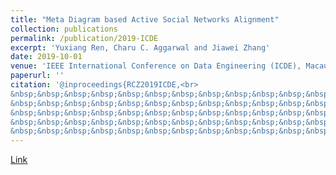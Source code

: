 ```yaml
---
title: "Meta Diagram based Active Social Networks Alignment"
collection: publications
permalink: /publication/2019-ICDE
excerpt: 'Yuxiang Ren, Charu C. Aggarwal and Jiawei Zhang'
date: 2019-10-01
venue: 'IEEE International Conference on Data Engineering (ICDE), Macau SAR, China, April 8-12'
paperurl: ''
citation: '@inproceedings{RCZ2019ICDE,<br>  
&nbsp;&nbsp;&nbsp;&nbsp;&nbsp;&nbsp;&nbsp;&nbsp;&nbsp;&nbsp;&nbsp;&nbsp;&nbsp;&nbsp;&nbsp;&nbsp;&nbsp;&nbsp;&nbsp;&nbsp;title={Meta Diagram based Active Social Networks Alignment.},<br> 
&nbsp;&nbsp;&nbsp;&nbsp;&nbsp;&nbsp;&nbsp;&nbsp;&nbsp;&nbsp;&nbsp;&nbsp;&nbsp;&nbsp;&nbsp;&nbsp;&nbsp;&nbsp;&nbsp;&nbsp;author={Yuxiang Ren, Charu C. Aggarwal and Jiawei Zhang.},<br>  
&nbsp;&nbsp;&nbsp;&nbsp;&nbsp;&nbsp;&nbsp;&nbsp;&nbsp;&nbsp;&nbsp;&nbsp;&nbsp;&nbsp;&nbsp;&nbsp;&nbsp;&nbsp;&nbsp;&nbsp;booktitle={Proceedings of IEEE International Conference on Data Engineering(ICDE)},<br>  
&nbsp;&nbsp;&nbsp;&nbsp;&nbsp;&nbsp;&nbsp;&nbsp;&nbsp;&nbsp;&nbsp;&nbsp;&nbsp;&nbsp;&nbsp;&nbsp;&nbsp;&nbsp;&nbsp;&nbsp;year={2019}<br>  
&nbsp;&nbsp;&nbsp;&nbsp;&nbsp;&nbsp;&nbsp;&nbsp;&nbsp;&nbsp;&nbsp;&nbsp;&nbsp;&nbsp;&nbsp;&nbsp;&nbsp;&nbsp;&nbsp;&nbsp;}'
---
```

[Link](http://yuxiangren.github.io/files/ICDE2019.pdf)



